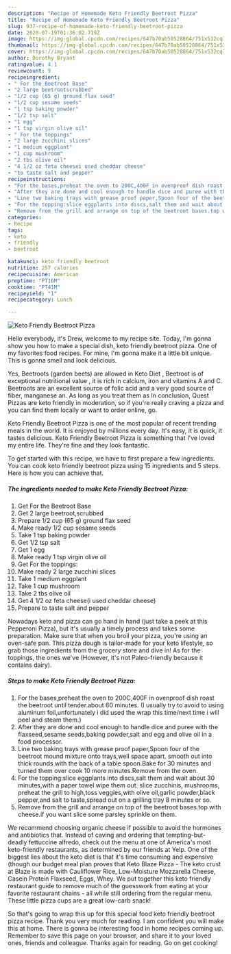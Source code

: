 ```yaml
---
description: "Recipe of Homemade Keto Friendly Beetroot Pizza"
title: "Recipe of Homemade Keto Friendly Beetroot Pizza"
slug: 937-recipe-of-homemade-keto-friendly-beetroot-pizza
date: 2020-07-19T01:36:02.719Z
image: https://img-global.cpcdn.com/recipes/647b70ab50528864/751x532cq70/keto-friendly-beetroot-pizza-recipe-main-photo.jpg
thumbnail: https://img-global.cpcdn.com/recipes/647b70ab50528864/751x532cq70/keto-friendly-beetroot-pizza-recipe-main-photo.jpg
cover: https://img-global.cpcdn.com/recipes/647b70ab50528864/751x532cq70/keto-friendly-beetroot-pizza-recipe-main-photo.jpg
author: Dorothy Bryant
ratingvalue: 4.1
reviewcount: 9
recipeingredient:
- " For the Beetroot Base"
- "2 large beetrootscrubbed"
- "1/2 cup (65 g) ground flax seed"
- "1/2 cup sesame seeds"
- "1 tsp baking powder"
- "1/2 tsp salt"
- "1 egg"
- "1 tsp virgin olive oil"
- " For the toppings"
- "2 large zucchini slices"
- "1 medium eggplant"
- "1 cup mushroom"
- "2 tbs olive oil"
- "4 1/2 oz feta cheesei used cheddar cheese"
- "to taste salt and pepper"
recipeinstructions:
- "For the bases,preheat the oven to 200C,400F in ovenproof dish roast the beetroot until tender.about 60 minutes. (I usually try to avoid to using aluminum foil,unfortunately i did used the wrap this time/next time i will peel and steam them.)"
- "After they are done and cool enough to handle dice and puree with the flaxseed,sesame seeds,baking powder,salt and egg and olive oil in a food processor."
- "Line two baking trays with grease proof paper,Spoon four of the beetroot mound mixture onto trays,well space apart. smooth out into thick rounds with the back of a table spoon.Bake for 30 minutes and turned them over cook 10 more minutes.Remove from the oven."
- "For the topping:slice eggplants into discs,salt them and wait about 30 minutes,with a paper towel wipe them out. slice zucchinis, mushrooms, preheat the grill to high,toss veggies,with olive oil,garlic powder,black pepper,and salt to taste,spread out on a grilling tray 8 minutes or so."
- "Remove from the grill and arrange on top of the beetroot bases.top with cheese.if you want slice some parsley sprinkle on them."
categories:
- Recipe
tags:
- keto
- friendly
- beetroot

katakunci: keto friendly beetroot 
nutrition: 257 calories
recipecuisine: American
preptime: "PT16M"
cooktime: "PT41M"
recipeyield: "1"
recipecategory: Lunch

---
```



![Keto Friendly Beetroot Pizza](https://img-global.cpcdn.com/recipes/647b70ab50528864/751x532cq70/keto-friendly-beetroot-pizza-recipe-main-photo.jpg)

Hello everybody, it's Drew, welcome to my recipe site. Today, I'm gonna show you how to make a special dish, keto friendly beetroot pizza. One of my favorites food recipes. For mine, I'm gonna make it a little bit unique. This is gonna smell and look delicious.

Yes, Beetroots (garden beets) are allowed in Keto Diet , Beetroot is of exceptional nutritional value , it is rich in calcium, iron and vitamins A and C. Beetroots are an excellent source of folic acid and a very good source of fiber, manganese an. As long as you treat them as In conclusion, Quest Pizzas are keto friendly in moderation, so if you&#39;re really craving a pizza and you can find them locally or want to order online, go.

Keto Friendly Beetroot Pizza is one of the most popular of recent trending meals in the world. It is enjoyed by millions every day. It's easy, it is quick, it tastes delicious. Keto Friendly Beetroot Pizza is something that I've loved my entire life. They're fine and they look fantastic.


To get started with this recipe, we have to first prepare a few ingredients. You can cook keto friendly beetroot pizza using 15 ingredients and 5 steps. Here is how you can achieve that.

<!--inarticleads1-->

##### The ingredients needed to make Keto Friendly Beetroot Pizza:

1. Get  For the Beetroot Base
1. Get 2 large beetroot,scrubbed
1. Prepare 1/2 cup (65 g) ground flax seed
1. Make ready 1/2 cup sesame seeds
1. Take 1 tsp baking powder
1. Get 1/2 tsp salt
1. Get 1 egg
1. Make ready 1 tsp virgin olive oil
1. Get  For the toppings:
1. Make ready 2 large zucchini slices
1. Take 1 medium eggplant
1. Take 1 cup mushroom
1. Take 2 tbs olive oil
1. Get 4 1/2 oz feta cheese(i used cheddar cheese)
1. Prepare to taste salt and pepper


Nowadays keto and pizza can go hand in hand (just take a peek at this Pepperoni Pizza), but it&#39;s usually a timely process and takes some preparation. Make sure that when you broil your pizza, you&#39;re using an oven-safe pan. This pizza dough is tailor-made for your keto lifestyle, so grab those ingredients from the grocery store and dive in! As for the toppings, the ones we&#39;ve (However, it&#39;s not Paleo-friendly because it contains dairy). 

<!--inarticleads2-->

##### Steps to make Keto Friendly Beetroot Pizza:

1. For the bases,preheat the oven to 200C,400F in ovenproof dish roast the beetroot until tender.about 60 minutes. (I usually try to avoid to using aluminum foil,unfortunately i did used the wrap this time/next time i will peel and steam them.)
1. After they are done and cool enough to handle dice and puree with the flaxseed,sesame seeds,baking powder,salt and egg and olive oil in a food processor.
1. Line two baking trays with grease proof paper,Spoon four of the beetroot mound mixture onto trays,well space apart. smooth out into thick rounds with the back of a table spoon.Bake for 30 minutes and turned them over cook 10 more minutes.Remove from the oven.
1. For the topping:slice eggplants into discs,salt them and wait about 30 minutes,with a paper towel wipe them out. slice zucchinis, mushrooms, preheat the grill to high,toss veggies,with olive oil,garlic powder,black pepper,and salt to taste,spread out on a grilling tray 8 minutes or so.
1. Remove from the grill and arrange on top of the beetroot bases.top with cheese.if you want slice some parsley sprinkle on them.


We recommend choosing organic cheese if possible to avoid the hormones and antibiotics that. Instead of caving and ordering that tempting-but-deadly fettuccine alfredo, check out the menu at one of America&#39;s most keto-friendly restaurants, as determined by our friends at Yelp. One of the biggest lies about the keto diet is that it&#39;s time consuming and expensive (though our budget meal plan proves that Keto Blaze Pizza - The keto crust at Blaze is made with Cauliflower Rice, Low-Moisture Mozzarella Cheese, Casein Protein Flaxseed, Eggs, Whey. We put together this keto friendly restaurant guide to remove much of the guesswork from eating at your favorite restaurant chains - all while still ordering from the regular menu. These little pizza cups are a great low-carb snack! 

So that's going to wrap this up for this special food keto friendly beetroot pizza recipe. Thank you very much for reading. I am confident you will make this at home. There is gonna be interesting food in home recipes coming up. Remember to save this page on your browser, and share it to your loved ones, friends and colleague. Thanks again for reading. Go on get cooking!
